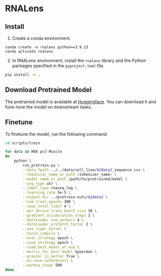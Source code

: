 # RNALens

## Install

1. Create a conda environment.
```
conda create -n rnalens python==3.9.13
conda activate rnalens
```
2. In RNALens environment, install the `rnalens` library and the Python packages specified in the `pyproject.toml` file.
```bash
pip install -e .
```

## Download Pretrained Model 

The pretrained model is available at [Huggingface](https://huggingface.co/oomics/RNALens). You can download it and fune-tune the model on downstream tasks.


## Finetune

To finetune the model, run the following command:

```bash
cd scripts/train

for data in HEK pc3 Muscle
do 
    python \
        run_pretrain.py \
        --data_fpath ../../data/cell_line/${data}_sequence.csv \
        --tokenizer_name_or_path <tokenizer_name> \
        --model_name_or_path /path/to/pretrained/model \
        --seq_type utr \
        --label_type rnaseq_log \
        --learning_rate 5e-5 \
        --output-dir ../pretrain-outs/${data} \
        --num_train_epochs 300 \
        --save_total_limit 4 \
        --per_device_train_batch_size 16 \
        --gradient_accumulation_steps 1 \
        --dataloader_num_workers 4 \
        --dataloader_prefetch_factor 2 \
        --use_liger_kernel \
        --torch_compile \
        --eval_strategy epoch \
        --save_strategy epoch \
        --load_best_model_at_end \
        --metric_for_best_model Spearman \
        --greater_is_better True \
        --no-save-safetensors \
        --warmup_steps 500
done
```
